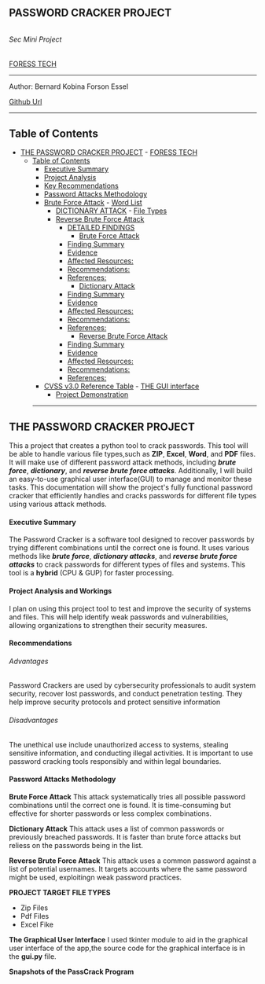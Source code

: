 ## PASSWORD CRACKER PROJECT

###### 

###### Sec Mini Project
[FORESS TECH](https://linkedin.com/ForessTech)
___
Author:
Bernard Kobina Forson Essel


[Github Url](https://github.com/EsselKobby/sec)

___

## Table of Contents

- [THE PASSWORD CRACKER PROJECT](#password-cracker-project)
          - [FORESS TECH](#foress-tech)
  - [Table of Contents](#table-of-contents)
    - [Executive Summary](#executive-summary)
    - [Project Analysis](#analysis-of-project)
    - [Key Recommendations](#key-recommendations)
    - [Password Attacks Methodology](#password-attacks-methodology)
     - [Brute Force Attack](#brute-force-attack)
            - [Word List ](#wordlist-enumeration)
        - [DICTIONARY ATTACK](#dictionary-attack)
              - [File Types](#file-types)
        - [Reverse Brute Force Attack](#brute-force-attack)
            - [DETAILED FINDINGS](#detailed-findings)
              - [Brute Force Attack](#brute-force-attack)
            - [Finding Summary](#finding-summary)
            - [Evidence](#evidence)
            - [Affected Resources:](#affected-resources)
            - [Recommendations:](#recommendations)
            - [References:](#references)
              - [Dictionary Attack](#dictionary-attack)
            - [Finding Summary](#finding-summary-1)
            - [Evidence](#evidence-1)
            - [Affected Resources:](#affected-resources-1)
            - [Recommendations:](#recommendations-1)
            - [References:](#references-1)
              - [Reverse Brute Force Attack](#reverse-brute-force-attack)
            - [Finding Summary](#finding-summary-2)
            - [Evidence](#evidence-2)
            - [Affected Resources:](#affected-resources-2)
            - [Recommendations:](#recommendations-2)
            - [References:](#references-2)
      - [CVSS v3.0 Reference Table](#cvss-v30-reference-table)
            - [THE GUI interface](#the-gui-interface)
        - [Project Demonstration](#project-demo.)
    ___
    
## THE PASSWORD CRACKER PROJECT
This a project that creates a python tool to crack passwords. This tool will be able to handle various file types,such as **ZIP**, **Excel**, **Word**, and **PDF** files.
It will make use of different password attack methods, including ***brute force***, ***dictionary***, and ***reverse brute force attacks***. Additionally, I will build an easy-to-use graphical user interface(GUI) to manage and monitor these tasks.
This documentation will show the project's fully functional password cracker that efficiently handles and cracks passwords for different file types using various attack methods.

#### Executive Summary
The Password Cracker is a software tool designed to recover passwords by trying different combinations until the correct one is found. It uses various methods like ***brute force***, ***dictionary attacks***, and ***reverse brute force attacks*** to crack passwords for different types of files and systems.
This tool is a **hybrid** (CPU & GUP) for faster processing.

#### Project Analysis and Workings

I plan on using this project tool to test and improve the security of systems and files. This will help identify weak passwords and vulnerabilities, allowing organizations to strengthen their security measures.

#### Recommendations

###### Advantages
Password Crackers are used by cybersecurity professionals to audit system security, recover lost passwords, and conduct penetration testing. They help improve security protocols and protect sensitive information

###### Disadvantages

The unethical use include unauthorized access to systems, stealing sensitive information, and conducting illegal activities. It is important to use password cracking tools responsibly and within legal boundaries.

#### Password Attacks Methodology

**Brute Force Attack**
This attack systematically tries all possible password combinations until the correct one is found. It is time-consuming but effective for shorter passwords or less complex combinations.

**Dictionary Attack**
This attack uses a list of common passwords or previously breached passwords. It is faster than brute force attacks but reliess on the passwords being in the list.

**Reverse Brute Force Attack**
This attack uses a common password against a list of potential usernames. It targets accounts where the same password might be used, exploitingn weak password practices.

**PROJECT TARGET FILE TYPES**

* Zip Files
* Pdf Files
* Excel Fike

**The Graphical User Interface**
I used tkinter module to aid in the graphical user interface of the app,the source code for the graphical interface is in the **gui.py** file.

**Snapshots of the PassCrack Program**
